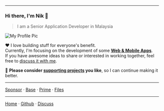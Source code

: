 ***

### Hi there, I'm Nik 👋
> I am a Senior Application Developer in Malaysia

![My Profile Pic](https://avatars0.githubusercontent.com/u/7868782?v=4&s=160)

❤️ I love building stuff for everyone's benefit.  
Currently, I'm focusing on the development of some **[Web & Mobile Apps][recent-projects]**.  
If you have awesome ideas to share or interested in working together, feel free to [discuss it with me][3].

🌱 **Please consider [supporting projects][pay] you like**, so I can continue making it better.

[pay]: https://nikahmadz.github.io/#!pay "See payment options"
[recent-projects]: https://nikahmadz.github.io/recent-projects "Recent projects"

***

[Sponsor](https://nikahmadz.github.io/#!pay "See payment options") &middot;
[Base](https://nikahmadz.github.io/base) &middot;
[Prime](https://nikahmadz.github.io/prime) &middot;
[Files](https://nikahmadz.github.io/files)

***

[Home][1] &middot; [Github][2] &middot; [Discuss][3]

[1]:https://nikahmadz.github.io "Go to nikahmadz.github.io"
[2]:https://github.com/nikahmadz "Follow me on Github"
[3]:https://github.com/nikahmadz/nikahmadz.github.io/discussions "Go to Discussion Room"
